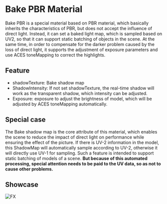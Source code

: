 # Bake PBR Material

Bake PBR is a special material based on PBR material, which basically inherits the characteristics of PBR, but does not
accept the influence of direct light. Instead, it can set a baked light map, which is sampled based on UV2, so that it
can support static batching of objects in the scene. At the same time, in order to compensate for the darker problem
caused by the loss of direct light, it supports the adjustment of exposure parameters and use ACES toneMapping to correct
the highlights.

## Feature

- shadowTexture: Bake shadow map
- ShadowIntensity: If not set shadowTexture, the real-time shadow will work as the transparent shadow, which intensity
  can be adjusted.
- Exposure: exposure to adjust the brightness of model, which will be adjusted by ACES toneMapping automatically.

## Special case

The Bake shadow map is the core attribute of this material, which enables the scene to reduce the impact of direct light
on performance while ensuring the effect of the picture. If there is UV-2 information in the model, this ShadowMap will
automatically sample according to UV-2, otherwise it will directly use UV-1 for sampling. Such a feature is intended to
support static batching of models of a scene. **But because of this automated processing, special attention needs to be
paid to the UV data, so as not to cause other problems.**

## Showcase
![FX](https://mdn.alipayobjects.com/huamei_vvspai/afts/img/A*qCqWTKokWWYAAAAAAAAAAAAADsqFAQ/original)